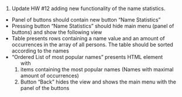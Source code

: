 1. Update HW #12 adding new functionality of the name statistics.
- Panel of buttons should contain new button “Name Statistics”
- Pressing button “Name Statistics” should hide main menu (panel of buttons) and show the following view 
- Table presents rows containing a name value and an amount of occurrences in the array of all persons. The table should be sorted according to the names
- “Ordered List of most popular names” presents HTML element <ol> with <li> items containing the most popular names (Names with maximal amount of occurrences)
- Button “Back” hides the view and shows the main menu with the panel of the buttons
